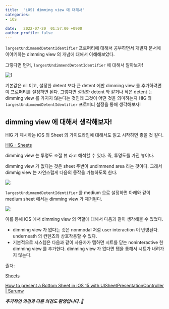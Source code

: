 ```yaml
---
title:  "iOS) dimming view 에 대해서"
categories:
- iOS

date:   2022-07-20  01:57:00 +0900
author_profile: false
---
```

`largestUndimmendDetentIdentifier` 프로퍼티에 대해서 공부하면서 개발자 문서에 이야기하는 dimming view 의 개념에 대해서 이해해보았다.

그렇다면 먼저, `largestUndimmendDetentIdentifier` 에 대해서 알아보자!

![1](https://user-images.githubusercontent.com/69136340/179747330-419ec1b0-08b4-4e0c-a079-65aab709f10a.png)

기본값은 nil 이고, 설정한 detent 보다 큰 detent 에만 dimming view 를 추가하려면 이 프로퍼티를 설정하면 된다. 그렇다면 설정한 detent 와 같거나 작은 detent 는 dimming view 를 가지지 않는다는 것인데 그것이 어떤 것을 의미하는지 HIG 와 `largestUndimmendDetentIdentifier` 프로퍼티 설정을 통해 생각해보자!

## dimming view 에 대해서 생각해보자!

HIG 가 제시하는 iOS 의 Sheet 의 가이드라인에 대해서도 읽고 시작하면 좋을 것 같다.

[HIG - Sheets](https://developer.apple.com/design/human-interface-guidelines/components/presentation/sheets/)

dimming view 는 투명도 조절 뷰 라고 해석할 수 있다. 즉, 투명도를 가진 뷰이다.

dimming view 가 없다는 것은 sheet 주변이 undimmend area 라는 것이다. 그래서 dimmig view 는 자연스럽게 다음의 동작을 가능하도록 한다.

![](https://user-images.githubusercontent.com/69136340/179747319-babcf52f-ed16-4ab1-b321-f589489ab568.gif)

`largestUndimmendDetentIdentifier` 를 medium 으로 설정하면 아래와 같이 medium sheet 에서는 dimming view 가 제거된다.

![](https://user-images.githubusercontent.com/69136340/179747496-dd16dc8c-9823-465c-933e-0fbb7d245998.gif)

이를 통해 iOS 에서 dimming view 의 역할에 대해서 다음과 같이 생각해볼 수 있었다.

-   dimming view 가 없다는 것은 nonmodal 처럼 user interaction 이 반영된다. underneath 의 컨텐츠와 상호작용할 수 있다.
-   기본적으로 시스템은 다음과 같이 사용자가 탭하면 시트를 닫는 noninteractive 한 dimming view 를 추가한다. dimming view 가 없다면 탭을 통해서 시트가 내려가지 않는다.

출처:

[Sheets](https://developer.apple.com/design/human-interface-guidelines/components/presentation/sheets/)

[How to present a Bottom Sheet in iOS 15 with UISheetPresentationController | Sarunw](https://sarunw.com/posts/bottom-sheet-in-ios-15-with-uisheetpresentationcontroller/)

_**추가적인 의견과 다른 의견도 환영입니다. 🙂**_
